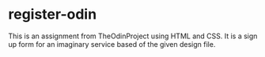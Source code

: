 # register-odin
This is an assignment from TheOdinProject using HTML and CSS. It is a sign up form for an imaginary service based of the given design file.
